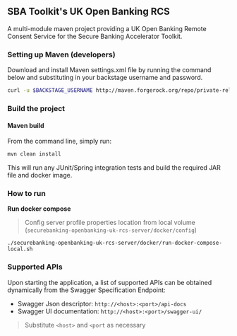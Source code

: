 ## SBA Toolkit's UK Open Banking RCS

A multi-module maven project providing a UK Open Banking Remote Consent Service for the Secure Banking Accelerator
Toolkit.

### Setting up Maven (developers)

Download and install Maven settings.xml file by running the command below and substituting in your backstage username
and password.

```bash
curl -u $BACKSTAGE_USERNAME http://maven.forgerock.org/repo/private-releases/settings.xml > ~/.m2/settings.xml
```

### Build the project

#### Maven build

From the command line, simply run:

```bash
mvn clean install
```

This will run any JUnit/Spring integration tests and build the required JAR file and docker image.

### How to run

**Run docker compose**
> Config server profile properties location from local volume (`securebanking-openbanking-uk-rcs-server/docker/config`)
```shell
./securebanking-openbanking-uk-rcs-server/docker/run-docker-compose-local.sh
```

### Supported APIs

Upon starting the application, a list of supported APIs can be obtained dynamically from the Swagger Specification
Endpoint:

- Swagger Json descriptor: `http://<host>:<port>/api-docs`
- Swagger UI documentation: `http://<host>:<port>/swagger-ui/`
> Substitute `<host>` and `<port` as necessary

